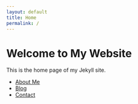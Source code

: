 ```yaml
---
layout: default
title: Home
permalink: /
---
```


<h1>Welcome to My Website</h1>
<p>This is the home page of my Jekyll site.</p>

<ul>
    <li><a href="/about/">About Me</a></li>
    <li><a href="/blog/">Blog</a></li>
    <li><a href="/contact/">Contact</a></li>
</ul>

